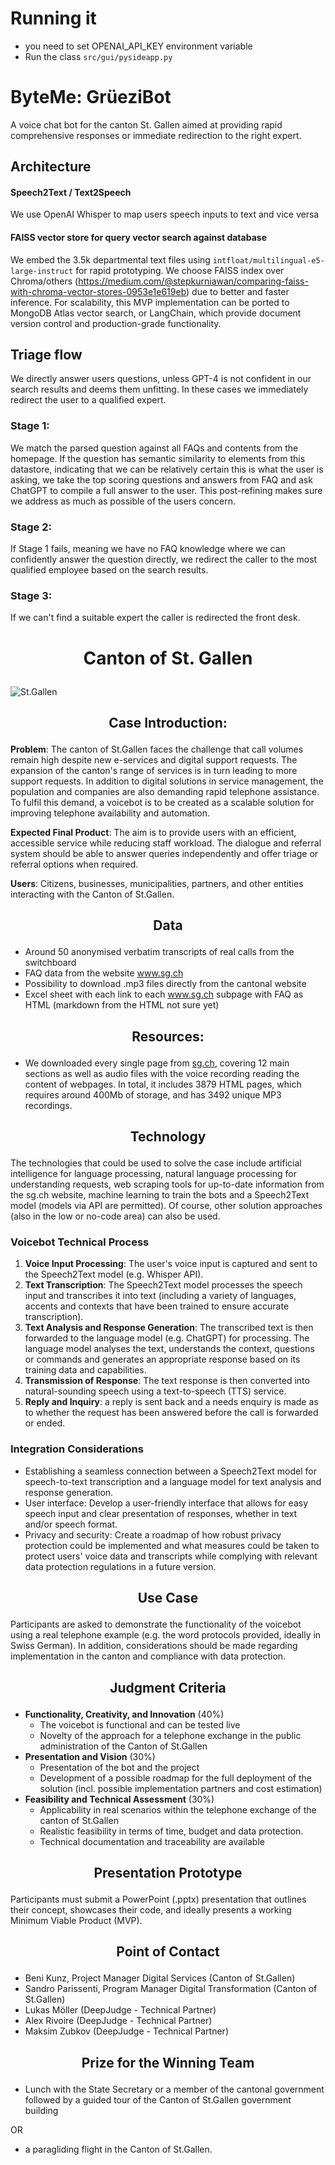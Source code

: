 # Running it

- you need to set OPENAI_API_KEY environment variable
- Run the class ```src/gui/pysideapp.py```

# ByteMe: GrüeziBot
 
A voice chat bot for the canton St. Gallen aimed at providing rapid comprehensive responses or immediate
redirection to the right expert.
## Architecture
#### Speech2Text / Text2Speech
We use OpenAI Whisper to map users speech inputs to text and vice versa 

#### FAISS vector store for query vector search against database
We embed the 3.5k departmental text files using ```intfloat/multilingual-e5-large-instruct``` for rapid prototyping.
We choose FAISS index over Chroma/others (https://medium.com/@stepkurniawan/comparing-faiss-with-chroma-vector-stores-0953e1e619eb) due to better and faster inference.
For scalability, this MVP implementation can be ported to MongoDB Atlas vector search, or LangChain, which provide document version control and production-grade functionality. 


## Triage flow
We directly answer users questions, unless GPT-4 is not confident in our search results and deems them unfitting. In these cases we immediately
redirect the user to a qualified expert.
### Stage 1: 
We match the parsed question against all FAQs and contents from the homepage.
If the question has semantic similarity to elements from this datastore, 
indicating that we can be relatively certain this is what the user is asking, 
we take the top scoring questions and answers from FAQ and ask ChatGPT to compile a full answer to the user. This post-refining makes sure we address as much as possible of the users concern.

### Stage 2: 
If Stage 1 fails, meaning we have no FAQ knowledge where we can confidently
answer the question directly, we redirect the caller to the most qualified employee based on the search results.

### Stage 3:
If we can't find a suitable expert the caller is redirected the front desk.



# <p align="center"> Canton of St. Gallen </p>

![St.Gallen](https://github.com/START-Hack/CantonOfStGallen_STARTHACK24/blob/98bb6ef9dbdeaeb5fc7fa611bccf5c0df75c14a5/Regierungsgeba%CC%88ude_CMS.jpg)

## <p align="center"> Case Introduction: </p>

**Problem**: The canton of St.Gallen faces the challenge that call volumes remain high despite new e-services and digital support requests. The expansion of the canton's range of services is in turn leading to more support requests. In addition to digital solutions in service management, the population and companies are also demanding rapid telephone assistance. To fulfil this demand, a voicebot is to be created as a scalable solution for improving telephone availability and automation.

**Expected Final Product**: The aim is to provide users with an efficient, accessible service while reducing staff workload. The dialogue and referral system should be able to answer queries independently and offer triage or referral options when required.

**Users**: Citizens, businesses, municipalities, partners, and other entities interacting with the Canton of St.Gallen.

##  <p align="center"> Data </p>
- Around 50 anonymised verbatim transcripts of real calls from the switchboard
- FAQ data from the website www.sg.ch
- Possibility to download .mp3 files directly from the cantonal website 
- Excel sheet with each link to each www.sg.ch subpage with FAQ as HTML (markdown from the HTML not sure yet)

##  <p align="center"> Resources: </p>
- We downloaded every single page from [sg.ch](https://sg.ch), covering 12 main sections as well as audio files with the voice recording reading the content of webpages. In total, it includes 3879 HTML pages, which requires around 400Mb of storage, and has 3492 unique MP3 recordings.

## <p align="center"> Technology </p>
The technologies that could be used to solve the case include artificial intelligence for language processing, natural language processing for understanding requests, web scraping tools for up-to-date information from the sg.ch website, machine learning to train the bots and a Speech2Text model (models via API are permitted).
Of course, other solution approaches (also in the low or no-code area) can also be used.

### Voicebot Technical Process

1. **Voice Input Processing**: The user's voice input is captured and sent to the Speech2Text model (e.g. Whisper API). 
2. **Text Transcription**: The Speech2Text model processes the speech input and transcribes it into text (including a variety of languages, accents and contexts that have been trained to ensure accurate transcription).
3. **Text Analysis and Response Generation**: The transcribed text is then forwarded to the language model (e.g. ChatGPT) for processing. The language model analyses the text, understands the context, questions or commands and generates an appropriate response based on its training data and capabilities.
4. **Transmission of Response**: The text response is then converted into natural-sounding speech using a text-to-speech (TTS) service.
5. **Reply and Inquiry**: a reply is sent back and a needs enquiry is made as to whether the request has been answered before the call is forwarded or ended.

### Integration Considerations
- Establishing a seamless connection between a Speech2Text model for speech-to-text transcription and a language model for text analysis and response generation. 
- User interface: Develop a user-friendly interface that allows for easy speech input and clear presentation of responses, whether in text and/or speech format.
- Privacy and security: Create a roadmap of how robust privacy protection could be implemented and what measures could be taken to protect users' voice data and transcripts while complying with relevant data protection regulations in a future version.

## <p align="center"> Use Case </p>
Participants are asked to demonstrate the functionality of the voicebot using a real telephone example (e.g. the word protocols provided, ideally in Swiss German). In addition, considerations should be made regarding implementation in the canton and compliance with data protection.

## <p align="center"> Judgment Criteria </p>

- **Functionality, Creativity, and Innovation** (40%)
  -	The voicebot is functional and can be tested live
  -	Novelty of the approach for a telephone exchange in the public administration of the Canton of St.Gallen
- **Presentation and Vision** (30%)
  -	Presentation of the bot and the project
  -	Development of a possible roadmap for the full deployment of the solution (incl. possible implementation partners and cost estimation)
- **Feasibility and Technical Assessment** (30%)
  -	Applicability in real scenarios within the telephone exchange of the canton of St.Gallen
  -	Realistic feasibility in terms of time, budget and data protection.
  -	Technical documentation and traceability are available

## <p align="center"> Presentation Prototype </p>
Participants must submit a PowerPoint (.pptx) presentation that outlines their concept, showcases their code, and ideally presents a working Minimum Viable Product (MVP).

## <p align="center"> Point of Contact </p>
- Beni Kunz, Project Manager Digital Services (Canton of St.Gallen)
- Sandro Parissenti, Program Manager Digital Transformation (Canton of St.Gallen)
- Lukas Möller (DeepJudge - Technical Partner)
- Alex Rivoire (DeepJudge - Technical Partner)
- Maksim Zubkov (DeepJudge - Technical Partner)

## <p align="center"> Prize for the Winning Team </p>
- Lunch with the State Secretary or a member of the cantonal government followed by a guided tour of the Canton of St.Gallen government building

OR
- a paragliding flight in the Canton of St.Gallen.
